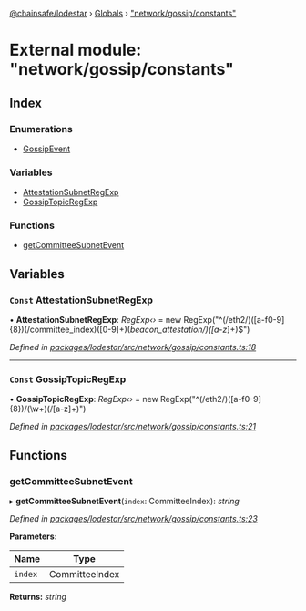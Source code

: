 [@chainsafe/lodestar](../README.md) › [Globals](../globals.md) › ["network/gossip/constants"](_network_gossip_constants_.md)

# External module: "network/gossip/constants"

## Index

### Enumerations

* [GossipEvent](../enums/_network_gossip_constants_.gossipevent.md)

### Variables

* [AttestationSubnetRegExp](_network_gossip_constants_.md#const-attestationsubnetregexp)
* [GossipTopicRegExp](_network_gossip_constants_.md#const-gossiptopicregexp)

### Functions

* [getCommitteeSubnetEvent](_network_gossip_constants_.md#getcommitteesubnetevent)

## Variables

### `Const` AttestationSubnetRegExp

• **AttestationSubnetRegExp**: *RegExp‹›* = new RegExp("^(/eth2/)([a-f0-9]{8})(/committee_index)([0-9]+)(_beacon_attestation/)([a-z_]+)$")

*Defined in [packages/lodestar/src/network/gossip/constants.ts:18](https://github.com/ChainSafe/lodestar/blob/6d8273318/packages/lodestar/src/network/gossip/constants.ts#L18)*

___

### `Const` GossipTopicRegExp

• **GossipTopicRegExp**: *RegExp‹›* = new RegExp("^(/eth2/)([a-f0-9]{8})/(\\w+)(/[a-z]+)")

*Defined in [packages/lodestar/src/network/gossip/constants.ts:21](https://github.com/ChainSafe/lodestar/blob/6d8273318/packages/lodestar/src/network/gossip/constants.ts#L21)*

## Functions

###  getCommitteeSubnetEvent

▸ **getCommitteeSubnetEvent**(`index`: CommitteeIndex): *string*

*Defined in [packages/lodestar/src/network/gossip/constants.ts:23](https://github.com/ChainSafe/lodestar/blob/6d8273318/packages/lodestar/src/network/gossip/constants.ts#L23)*

**Parameters:**

Name | Type |
------ | ------ |
`index` | CommitteeIndex |

**Returns:** *string*
